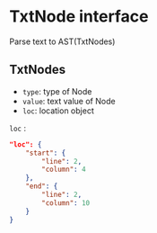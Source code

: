 # TxtNode interface

Parse text to AST(TxtNodes)

## TxtNodes

- `type`: type of Node
- `value`: text value of Node
- `loc`: location object

`loc` :

```json
"loc": {
    "start": {
        "line": 2,
        "column": 4
    },
    "end": {
        "line": 2,
        "column": 10
    }
}
```